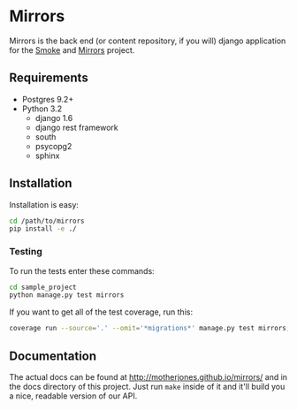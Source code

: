 # Mirrors

Mirrors is the back end (or content repository, if you will) django application
for the [Smoke](https://github.com/benbreedlove/smokejs) and
[Mirrors](https://github.com/motherjones/mirrors_server) project.

## Requirements

* Postgres 9.2+
* Python 3.2
    * django 1.6
    * django rest framework
    * south
    * psycopg2
    * sphinx

## Installation

Installation is easy:

```bash
cd /path/to/mirrors
pip install -e ./
```

### Testing

To run the tests enter these commands:

```bash
cd sample_project
python manage.py test mirrors
```

If you want to get all of the test coverage, run this:

```bash
coverage run --source='.' --omit='*migrations*' manage.py test mirrors; coverage html
```

## Documentation

The actual docs can be found at http://motherjones.github.io/mirrors/ and in
the docs directory of this project. Just run `make` inside of it and it'll
build you a nice, readable version of our API.
